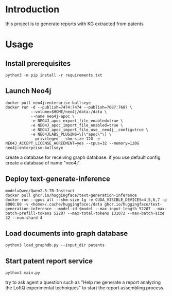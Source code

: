 # Introduction

this project is to generate reports with KG extracted from patents

# Usage

## Install prerequisites

```shell
python3 -m pip install -r requirements.txt
```

## Launch Neo4j

```shell
docker pull neo4j:enterprise-bullseye
docker run -d --publish=7474:7474 --publish=7687:7687 \
           --volume=$HOME/neo4j/data:/data \
           --name neo4j-apoc \
           -e NEO4J_apoc_export_file_enabled=true \
           -e NEO4J_apoc_import_file_enabled=true \
           -e NEO4J_apoc_import_file_use__neo4j__config=true \
           -e NEO4JLABS_PLUGINS=\[\"apoc\"\] \
           --privileged --shm-size 12G -e NEO4J_ACCEPT_LICENSE_AGREEMENT=yes --cpus=32 --memory=128G neo4j:enterprise-bullseye
```

create a database for receiving graph database. if you use default config create a database of name "neo4j".

## Deploy text-generate-inference

```shell
model=Qwen/Qwen2.5-7B-Instruct
docker pull ghcr.io/huggingface/text-generation-inference
docker run --gpus all --shm-size 1g -e CUDA_VISIBLE_DEVICES=4,5,6,7 -p 8080:80 -v <home>/.cache/huggingface:/data ghcr.io/huggingface/text-generation-inference --model-id $model --max-input-length 52207 --max-batch-prefill-tokens 52207 --max-total-tokens 131072 --max-batch-size 32 --num-shard 4
```

## Load documents into graph database

```shell
python3 load_graphdb.py --input_dir patents
```

## Start patent report service

```shell
python3 main.py
```

try to ask agent a question such as "Help me generate a report analyzing the LoftQ experimental techniques" to start the report assembling process.
